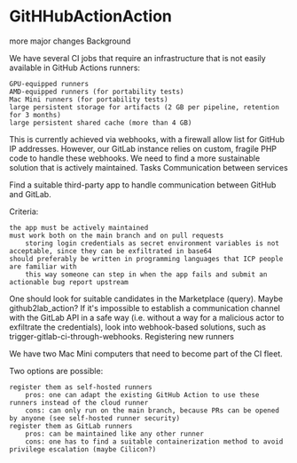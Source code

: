 # GitHHubActionAction
more major changes
Background

We have several CI jobs that require an infrastructure that is not easily available in GitHub Actions runners:

    GPU-equipped runners
    AMD-equipped runners (for portability tests)
    Mac Mini runners (for portability tests)
    large persistent storage for artifacts (2 GB per pipeline, retention for 3 months)
    large persistent shared cache (more than 4 GB)

This is currently achieved via webhooks, with a firewall allow list for GitHub IP addresses. However, our GitLab instance relies on custom, fragile PHP code to handle these webhooks. We need to find a more sustainable solution that is actively maintained.
Tasks
Communication between services

Find a suitable third-party app to handle communication between GitHub and GitLab.

Criteria:

    the app must be actively maintained
    must work both on the main branch and on pull requests
        storing login credentials as secret environment variables is not acceptable, since they can be exfiltrated in base64
    should preferably be written in programming languages that ICP people are familiar with
        this way someone can step in when the app fails and submit an actionable bug report upstream

One should look for suitable candidates in the Marketplace (query). Maybe github2lab_action? If it's impossible to establish a communication channel with the GitLab API in a safe way (i.e. without a way for a malicious actor to exfiltrate the credentials), look into webhook-based solutions, such as trigger-gitlab-ci-through-webhooks.
Registering new runners

We have two Mac Mini computers that need to become part of the CI fleet.

Two options are possible:

    register them as self-hosted runners
        pros: one can adapt the existing GitHub Action to use these runners instead of the cloud runner
        cons: can only run on the main branch, because PRs can be opened by anyone (see self-hosted runner security)
    register them as GitLab runners
        pros: can be maintained like any other runner
        cons: one has to find a suitable containerization method to avoid privilege escalation (maybe Cilicon?)
